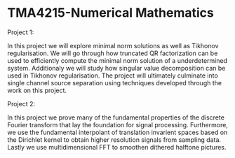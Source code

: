 # TMA4215-Numerical Mathematics

Project 1:

In this project we will explore minimal norm solutions as well as Tikhonov regularisation. 
We will go through how truncated QR factorization can be used to efficiently compute the minimal norm solution of a underdetermined system. 
Additionaly we will study how singular value decomposition can be used in Tikhonov regularisation. 
The project will ultimately culminate into single channel source separation using techniques developed through the work on this project.

Project 2:

In this project we prove many of the fundamental properties of the discrete Fourier transform that lay the foundation for signal processing. 
Furthermore, we use the fundamental interpolant of translation invarient spaces based on the Dirichlet kernel to obtain higher resolution signals 
from sampling data. Lastly we use multidimensional FFT to smoothen dithered halftone pictures.

